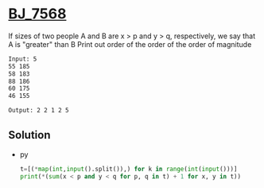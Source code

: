 # [BJ_7568](https://acmicpc.net/problem/7568)

If sizes of two people A and B are x > p and y > q, respectively, we say that A is "greater" than B
Print out order of the order of the order of magnitude

```txt
Input: 5
55 185
58 183
88 186
60 175
46 155

Output: 2 2 1 2 5
```

## Solution

* py

  ```py
  t=[(*map(int,input().split()),) for k in range(int(input()))]
  print(*(sum(x < p and y < q for p, q in t) + 1 for x, y in t))
  ```
